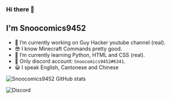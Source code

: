 ### Hi there 👋

## I'm Snoocomics9452

- 🔭 I’m currently working on Guy Hacker youtube channel (real).
- 😎 I know Minecraft Commands pretty good.
- 🌱 I’m currently learning Python, HTML and CSS (real).
- 💬 Only discord account: `Snoocomics9452#6341`.
- 😀 I speak English, Cantonese and Chinese

![Snoocomics9452 GitHub stats](https://github-readme-stats.vercel.app/api?username=SnooComics9452&show_icons=true&theme=radical)

![Discord](https://discord.c99.nl/widget/theme-1/851708527638609930.png)
